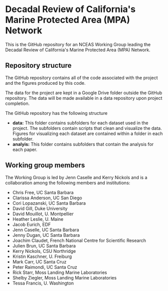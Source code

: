 # Decadal Review of California's Marine Protected Area (MPA) Network

This is the GitHub repository for an NCEAS Working Group leading the Decadal Review of California's Marine Protected Area (MPA) Network. 

## Repository structure

The GitHub repository contains all of the code associated with the project and the figures produced by this code. 

The data for the project are kept in a Google Drive folder outside the GitHub repository. The data will be made available in a data repository upon project completion.

The GitHub repository has the following structure

* **data:** This folder contains subfolders for each dataset used in the project. The subfolders contain scripts that clean and visualize the data. Figures for visualizing each dataset are contained within a folder in each subfolder.
* **analyis:** This folder contains subfolders that contain the analysis for each paper.

## Working group members

The Working Group is led by Jenn Caselle and Kerry Nickols and is a collaboration among the following members and institutions:

* Chris Free, UC Santa Barbara
* Clarissa Anderson, UC San Diego
* Cori Lopazanski, UC Santa Barbara
* David Gill, Duke University
* David Mouillot, U. Montpellier
* Heather Leslie, U. Maine
* Jacob Eurich, EDF
* Jenn Caselle, UC Santa Barbara
* Jenny Dugan, UC Santa Barbara
* Joachim Claudet, French National Centre for Scientific Research
* Julien Brun, UC Santa Barbara
* Kerry Nickols, CSU Northridge
* Kristin Kaschner, U. Freiburg
* Mark Carr, UC Santa Cruz
* Peter Raimondi, UC Santa Cruz
* Rick Starr, Moss Landing Marine Laboratories
* Shelby Ziegler, Moss Landing Marine Laboratories
* Tessa Francis, U. Washington
